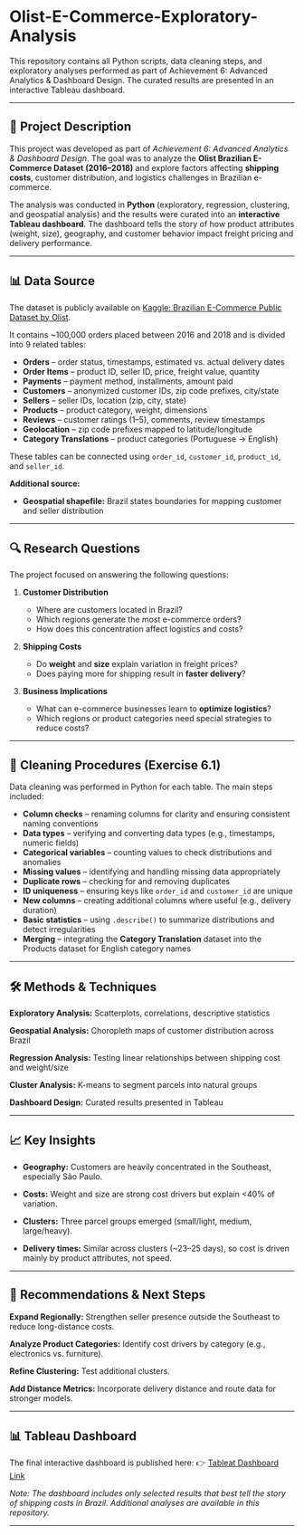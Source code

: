 # Olist-E-Commerce-Exploratory-Analysis

This repository contains all Python scripts, data cleaning steps, and exploratory analyses performed as part of Achievement 6: Advanced Analytics & Dashboard Design. The curated results are presented in an interactive Tableau dashboard.

---

## 📌 Project Description

This project was developed as part of *Achievement 6: Advanced Analytics & Dashboard Design*. The goal was to analyze the **Olist Brazilian E-Commerce Dataset (2016–2018)** and explore factors affecting **shipping costs**, customer distribution, and logistics challenges in Brazilian e-commerce.

The analysis was conducted in **Python** (exploratory, regression, clustering, and geospatial analysis) and the results were curated into an **interactive Tableau dashboard**. The dashboard tells the story of how product attributes (weight, size), geography, and customer behavior impact freight pricing and delivery performance.

---

## 📊 Data Source

The dataset is publicly available on [Kaggle: Brazilian E-Commerce Public Dataset by Olist](https://www.kaggle.com/datasets/olistbr/brazilian-ecommerce).

It contains \~100,000 orders placed between 2016 and 2018 and is divided into 9 related tables:

* **Orders** – order status, timestamps, estimated vs. actual delivery dates
* **Order Items** – product ID, seller ID, price, freight value, quantity
* **Payments** – payment method, installments, amount paid
* **Customers** – anonymized customer IDs, zip code prefixes, city/state
* **Sellers** – seller IDs, location (zip, city, state)
* **Products** – product category, weight, dimensions
* **Reviews** – customer ratings (1–5), comments, review timestamps
* **Geolocation** – zip code prefixes mapped to latitude/longitude
* **Category Translations** – product categories (Portuguese → English)

These tables can be connected using `order_id`, `customer_id`, `product_id`, and `seller_id`.

**Additional source:**

* **Geospatial shapefile:** Brazil states boundaries for mapping customer and seller distribution

---

## 🔍 Research Questions

The project focused on answering the following questions:

1. **Customer Distribution**

   * Where are customers located in Brazil?
   * Which regions generate the most e-commerce orders?
   * How does this concentration affect logistics and costs?

2. **Shipping Costs**

   * Do **weight** and **size** explain variation in freight prices?
   * Does paying more for shipping result in **faster delivery**?

3. **Business Implications**

   * What can e-commerce businesses learn to **optimize logistics**?
   * Which regions or product categories need special strategies to reduce costs?

---

## 🧹 Cleaning Procedures (Exercise 6.1)

Data cleaning was performed in Python for each table. The main steps included:

* **Column checks** – renaming columns for clarity and ensuring consistent naming conventions
* **Data types** – verifying and converting data types (e.g., timestamps, numeric fields)
* **Categorical variables** – counting values to check distributions and anomalies
* **Missing values** – identifying and handling missing data appropriately
* **Duplicate rows** – checking for and removing duplicates
* **ID uniqueness** – ensuring keys like `order_id` and `customer_id` are unique
* **New columns** – creating additional columns where useful (e.g., delivery duration)
* **Basic statistics** – using `.describe()` to summarize distributions and detect irregularities
* **Merging** – integrating the **Category Translation** dataset into the Products dataset for English category names

---

## 🛠️ Methods & Techniques

**Exploratory Analysis:** Scatterplots, correlations, descriptive statistics

**Geospatial Analysis:** Choropleth maps of customer distribution across Brazil

**Regression Analysis:** Testing linear relationships between shipping cost and weight/size

**Cluster Analysis:** K-means to segment parcels into natural groups

**Dashboard Design:** Curated results presented in Tableau

---

## 📈 Key Insights

* **Geography:** Customers are heavily concentrated in the Southeast, especially São Paulo.

* **Costs:** Weight and size are strong cost drivers but explain <40% of variation.

* **Clusters:** Three parcel groups emerged (small/light, medium, large/heavy).

* **Delivery times:** Similar across clusters (~23–25 days), so cost is driven mainly by product attributes, not speed.

---

## 🚀 Recommendations & Next Steps

**Expand Regionally:** Strengthen seller presence outside the Southeast to reduce long-distance costs.

**Analyze Product Categories:** Identify cost drivers by category (e.g., electronics vs. furniture).

**Refine Clustering:** Test additional clusters.

**Add Distance Metrics:** Incorporate delivery distance and route data for stronger models.

---

## 📊 Tableau Dashboard

The final interactive dashboard is published here: 👉 [Tableat Dashboard Link](https://public.tableau.com/app/profile/habibe.zare.haghighi/viz/OlistE-CommerceStoryboard/OlistE-Commerce)

*Note: The dashboard includes only selected results that best tell the story of shipping costs in Brazil. Additional analyses are available in this repository.*

---
